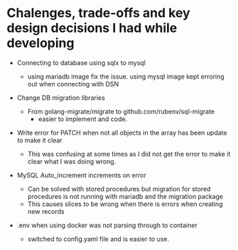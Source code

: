 # Chalenges, trade-offs and key design decisions I had while developing

- Connecting to database using sqlx to mysql
    - using mariadb image fix the issue.  using mysql image kept erroring out when connecting with DSN

- Change DB migration libraries
    - From golang-migrate/migrate to github.com/rubenv/sql-migrate
        - easier to implement and code.
        

- Write error for PATCH when not all objects in the array has been update to make it clear
    - This was confusing at some times as I did not get the error to make it clear what I was doing wrong.

- MySQL Auto_increment increments on error
    - Can be solved with stored procedures but migration for stored procedures is not running with mariadb and the migration package
    - This causes slices to be wrong when there is errors when creating new records

- .env when using docker was not parsing through to container
    - switched to config.yaml file and is easier to use.
